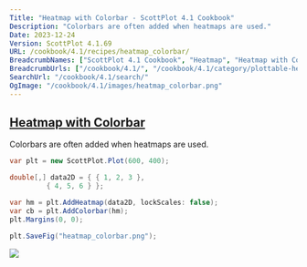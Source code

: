 ```yaml
---
Title: "Heatmap with Colorbar - ScottPlot 4.1 Cookbook"
Description: "Colorbars are often added when heatmaps are used."
Date: 2023-12-24
Version: ScottPlot 4.1.69
URL: /cookbook/4.1/recipes/heatmap_colorbar/
BreadcrumbNames: ["ScottPlot 4.1 Cookbook", "Heatmap", "Heatmap with Colorbar"]
BreadcrumbUrls: ["/cookbook/4.1/", "/cookbook/4.1/category/plottable-heatmap", "/cookbook/4.1/recipes/heatmap_colorbar/"]
SearchUrl: "/cookbook/4.1/search/"
OgImage: "/cookbook/4.1/images/heatmap_colorbar.png"
---
```


<h2><a id='heatmap-with-colorbar' href='/cookbook/4.1/recipes/heatmap_colorbar/'>Heatmap with Colorbar</a></h2>

Colorbars are often added when heatmaps are used.

```cs
var plt = new ScottPlot.Plot(600, 400);

double[,] data2D = { { 1, 2, 3 },
         { 4, 5, 6 } };

var hm = plt.AddHeatmap(data2D, lockScales: false);
var cb = plt.AddColorbar(hm);
plt.Margins(0, 0);

plt.SaveFig("heatmap_colorbar.png");
```

<img src='../../images/heatmap_colorbar.png' class='d-block mx-auto my-5' />


